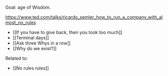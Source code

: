 
Goal: age of Wisdom.

https://www.ted.com/talks/ricardo_semler_how_to_run_a_company_with_almost_no_rules

- [[If you have to give back, then you took too much]]
- [[Terminal days]]
- [[Ask three Whys in a row]]
- [[Why do we exist?]]

Related to:
- [[No rules rules]]